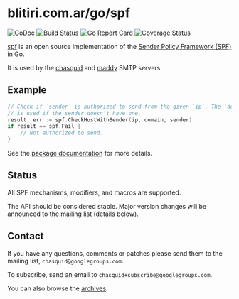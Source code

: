 
# blitiri.com.ar/go/spf

[![GoDoc](https://godoc.org/blitiri.com.ar/go/spf?status.svg)](https://pkg.go.dev/blitiri.com.ar/go/spf)
[![Build Status](https://gitlab.com/albertito/spf/badges/master/pipeline.svg)](https://gitlab.com/albertito/spf/-/pipelines)
[![Go Report Card](https://goreportcard.com/badge/github.com/albertito/spf)](https://goreportcard.com/report/github.com/albertito/spf)
[![Coverage Status](https://coveralls.io/repos/github/albertito/spf/badge.svg?branch=next)](https://coveralls.io/github/albertito/spf)

[spf](https://godoc.org/blitiri.com.ar/go/spf) is an open source
implementation of the [Sender Policy Framework
(SPF)](https://en.wikipedia.org/wiki/Sender_Policy_Framework) in Go.

It is used by the [chasquid](https://blitiri.com.ar/p/chasquid/) and
[maddy](https://maddy.email) SMTP servers.


## Example

```go
// Check if `sender` is authorized to send from the given `ip`. The `domain`
// is used if the sender doesn't have one.
result, err := spf.CheckHostWithSender(ip, domain, sender)
if result == spf.Fail {
	// Not authorized to send.
}
```

See the [package documentation](https://pkg.go.dev/blitiri.com.ar/go/spf) for
more details.


## Status

All SPF mechanisms, modifiers, and macros are supported.

The API should be considered stable. Major version changes will be announced
to the mailing list (details below).


## Contact

If you have any questions, comments or patches please send them to the mailing
list, `chasquid@googlegroups.com`.

To subscribe, send an email to `chasquid+subscribe@googlegroups.com`.

You can also browse the
[archives](https://groups.google.com/forum/#!forum/chasquid).

